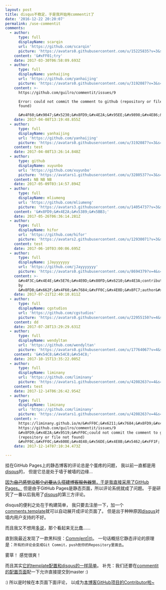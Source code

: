 ```yaml
---
layout: post
title: disqus不稳定，于是我开始用commentit了
date: '2016-12-22 20:20:07'
permalink: /use-commentit
comments:
  - author:
      type: full
      displayName: scarqin
      url: 'https://github.com/scarqin'
      picture: 'https://avatars0.githubusercontent.com/u/15225835?v=3&s=73'
    content: '&#xFF01;try'
    date: 2017-03-30T06:58:09.693Z
  - author:
      type: full
      displayName: yanhaijing
      url: 'https://github.com/yanhaijing'
      picture: 'https://avatars0.githubusercontent.com/u/3192087?v=3&s=73'
    content: >-
      https://github.com/guilro/commentit/issues/9

      Error: could not commit the comment to github (repository or file not
      found)

      &#x4F60;&#x9047;&#x5230;&#x8FD9;&#x4E2A;&#x95EE;&#x9898;&#x4E86;&#x5417;&#xFF1F;
    date: 2017-04-08T13:19:48.855Z
  - author:
      type: full
      displayName: yanhaijing
      url: 'https://github.com/yanhaijing'
      picture: 'https://avatars0.githubusercontent.com/u/3192087?v=3&s=73'
    content: test
    date: 2017-04-08T13:26:14.848Z
  - author:
      type: github
      displayName: xuyunbo
      url: 'https://github.com/xuyunbo'
      picture: 'https://avatars1.githubusercontent.com/u/3280537?v=3&s=73'
    content: NB NB NB
    date: 2017-05-09T03:14:57.894Z
  - author:
      type: full
      displayName: mliumeng
      url: 'https://github.com/mliumeng'
      picture: 'https://avatars3.githubusercontent.com/u/14054737?v=3&s=73'
    content: '&#x8FD9;&#x4E2A;&#x5389;&#x5BB3;'
    date: 2017-05-26T06:36:14.281Z
  - author:
      type: full
      displayName: hifor
      url: 'https://github.com/hifor'
      picture: 'https://avatars2.githubusercontent.com/u/12930071?v=3&s=73'
    content: test
    date: 2017-06-10T03:00:06.695Z
  - author:
      type: full
      displayName: jJayyyyyyy
      url: 'https://github.com/jJayyyyyyy'
      picture: 'https://avatars0.githubusercontent.com/u/8694379?v=4&s=73'
    content: >-
      &#x4F3C;&#x4E4E;&#x5E76;&#x4E0D;&#x80FD;&#x6210;&#x4E3A;contributor...&#x56E0;&#x4E3A;commit
      by
      &#x8FD8;&#x662F;&#x4F60;&#x7684;&#xFF0C;&#x4E0D;&#x8FC7;author&#x53D8;&#x6210;&#x4E86;&#x5403;&#x74DC;&#x7FA4;&#x4F17;&#xFF08;
    date: 2017-07-21T12:40:10.811Z
  - author:
      type: full
      displayName: cgstudios
      url: 'https://github.com/cgstudios'
      picture: 'https://avatars0.githubusercontent.com/u/22955150?v=4&s=73'
    content: dd
    date: 2017-07-28T13:29:29.631Z
  - author:
      type: full
      displayName: wendyltan
      url: 'https://github.com/wendyltan'
      picture: 'https://avatars0.githubusercontent.com/u/17764067?v=4&s=73'
    content: '&#x54C8;&#x54C8;&#x54C8;'
    date: 2017-10-15T13:35:22.005Z
  - author:
      type: full
      displayName: liminany
      url: 'https://github.com/liminany'
      picture: 'https://avatars1.githubusercontent.com/u/4208263?v=4&s=73'
    content: test
    date: 2017-12-14T06:26:42.954Z
  - author:
      type: full
      displayName: liminany
      url: 'https://github.com/liminany'
      picture: 'https://avatars1.githubusercontent.com/u/4208263?v=4&s=73'
    content: >-
      https://liminany.github.io/m/&#xFF0C;&#x6211;&#x7684;&#x8FD9;&#x4E2A;&#x52A0;&#x4E0A;&#x53BB;&#x4E0D;&#x884C;&#xFF0C;&#x62A5; 
      https://github.com/guilro/commentit/issues/9  
      &#x8FD9;&#x4E2A;&#x9519;&#xFF0C;could not commit the comment to github
      (repository or file not found)
      &#xFF0C;&#xFF0C;&#x600E;&#x4E48;&#x56DE;&#x4E8B;&#x5462;&#xFF1F;
    date: 2017-12-14T07:10:34.473Z

---
```


挂在GitHub Pages上的静态博客的评论总是个蛋疼的问题，
我以前一直都是用[disqus][disqus]的，
但是它总是处于墙于被墙的边缘…

<!--MORE-->


[因为~~自己感觉没那个必要从头搭建博客服务器~~懒，于是我直接采用了GitHub Pages。][built-blog]
但是由于GitHub Pages是静态页面，所以评论系统就成了问题。
于是研究了一番以后我用了[disqus][disqus]的第三方评论。

disqus的便利之处在于构建简单，
我只要去注册一下，加一个[comments.template][disqus-template]就可以自动展开成评论页面了。
但是出于种种原因[disqus][disqus]对墙内用户支持的不好。

而且我又不想用[多说][duoshuo]，那个看起来无比蠢……

直到我最近发现了一款黑科技：[Comm(ent|it)][commentit]。
一句话概括它静态评论的原理是：`所有的评论会变成Git Commit，push到你的Repository里面去`。

雾草！
感觉很爽！

而且其实[它的template配置和disqus的一样简单][commentit-template]。
补充：我们还要在[commentit的配置页面][commentit-config]配一下允许直接提交到master :)

:) 所以是时候在本页面下面评论，
以成为[本博客GitHub项目的Contributor啦~][contributors]

[disqus]:               https://disqus.com/
[built-blog]:           http://www.liriansu.com/how-this-blog-was-built
[disqus-template]:      https://github.com/LKI/lki.github.io/blob/b1c59b15a83fe0e0c9c2af55b15e1d3fa107c551/_includes/comments.html
[duoshuo]:              http://duoshuo.com/
[commentit]:            https://commentit.io/getting-started
[commentit-template]:   https://github.com/LKI/lki.github.io/blob/eb8e55e54fafc4effeeed8ed24ddae142829372b/_includes/comments.html
[commentit-config]:     https://commentit.io/settings?master=true&group=true
[contributors]:         https://github.com/LKI/lki.github.io/graphs/contributors

